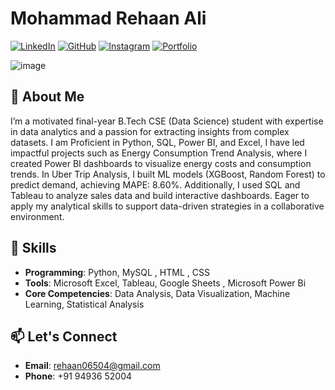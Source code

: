 # Mohammad Rehaan Ali

[![LinkedIn](https://img.shields.io/badge/-LinkedIn-blue?style=flat&logo=linkedin&logoColor=white)](https://www.linkedin.com/in/mohammad-rehaan-ali-882429285/)
[![GitHub](https://img.shields.io/badge/-GitHub-black?style=flat&logo=github&logoColor=white)](https://github.com/MohammadRehaanAli/)
[![Instagram](https://img.shields.io/badge/-Instagram-E4405F?style=flat&logo=instagram&logoColor=white)](https://www.instagram.com/_.reh.aan_/)
[![Portfolio](https://img.shields.io/badge/-Portfolio-green?style=flat&logo=google-chrome&logoColor=white)](http://datascienceportfol.io/rehaanali)


![image](https://github.com/user-attachments/assets/e2cddf95-af60-41e1-972f-7d0eb4b9314d)

## 👋 About Me
I’m a motivated final-year B.Tech CSE (Data Science) student with expertise in data analytics and a 
passion for extracting insights from complex datasets. I am Proficient in Python, SQL, Power BI, and 
Excel, I have led impactful projects such as Energy Consumption Trend Analysis, where I created 
Power BI dashboards to visualize energy costs and consumption trends. In Uber Trip Analysis, I built 
ML models (XGBoost, Random Forest) to predict demand, achieving MAPE: 8.60%. Additionally, I used 
SQL and Tableau to analyze sales data and build interactive dashboards. Eager to apply my analytical 
skills to support data-driven strategies in a collaborative environment. 

## 🌟 Skills
- **Programming**: Python, MySQL , HTML , CSS
- **Tools**: Microsoft Excel, Tableau, Google Sheets , Microsoft Power Bi
- **Core Competencies**: Data Analysis, Data Visualization, Machine Learning, Statistical Analysis

## 📫 Let's Connect
- **Email**: [rehaan06504@gmail.com](mailto:rehaan06504@gmail.com)
- **Phone**: +91 94936 52004
